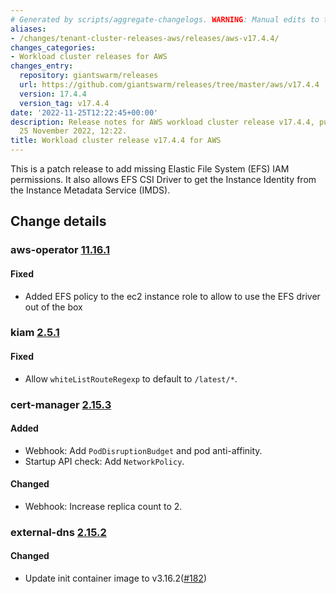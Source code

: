 ```yaml
---
# Generated by scripts/aggregate-changelogs. WARNING: Manual edits to this files will be overwritten.
aliases:
- /changes/tenant-cluster-releases-aws/releases/aws-v17.4.4/
changes_categories:
- Workload cluster releases for AWS
changes_entry:
  repository: giantswarm/releases
  url: https://github.com/giantswarm/releases/tree/master/aws/v17.4.4
  version: 17.4.4
  version_tag: v17.4.4
date: '2022-11-25T12:22:45+00:00'
description: Release notes for AWS workload cluster release v17.4.4, published on
  25 November 2022, 12:22.
title: Workload cluster release v17.4.4 for AWS
---
```


This is a patch release to add missing Elastic File System (EFS) IAM permissions. It also allows EFS CSI Driver to get the Instance Identity from the Instance Metadata Service (IMDS).

## Change details


### aws-operator [11.16.1](https://github.com/giantswarm/aws-operator/releases/tag/v11.16.1)

#### Fixed
- Added EFS policy to the ec2 instance role to allow to use the EFS driver out of the box



### kiam [2.5.1](https://github.com/giantswarm/kiam-app/releases/tag/v2.5.1)

#### Fixed
- Allow `whiteListRouteRegexp` to default to `/latest/*`.



### cert-manager [2.15.3](https://github.com/giantswarm/cert-manager-app/releases/tag/v2.15.3)

#### Added
- Webhook: Add `PodDisruptionBudget` and pod anti-affinity.
- Startup  API check: Add `NetworkPolicy`.
#### Changed
- Webhook: Increase replica count to 2.



### external-dns [2.15.2](https://github.com/giantswarm/external-dns-app/releases/tag/v2.15.2)

#### Changed
- Update init container image to v3.16.2([#182](https://github.com/giantswarm/external-dns-app/pull/182))
